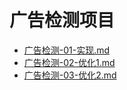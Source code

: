 # 广告检测项目

- [广告检测-01-实现.md](ad-detect/广告检测-01-实现.md)
- [广告检测-02-优化1.md](ad-detect/广告检测-02-优化1.md)
- [广告检测-03-优化2.md](ad-detect/广告检测-03-优化2.md)